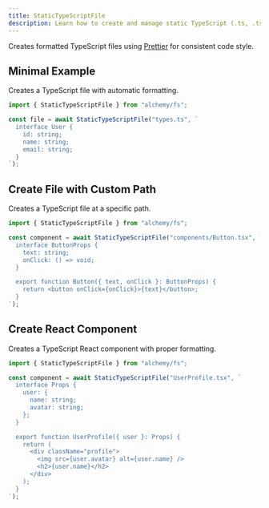 ```yaml
---
title: StaticTypeScriptFile
description: Learn how to create and manage static TypeScript (.ts, .tsx) files with proper formatting using Alchemy's FS provider.
---
```



Creates formatted TypeScript files using [Prettier](https://prettier.io/) for consistent code style.

## Minimal Example

Creates a TypeScript file with automatic formatting.

```ts
import { StaticTypeScriptFile } from "alchemy/fs";

const file = await StaticTypeScriptFile("types.ts", `
  interface User {
    id: string;
    name: string;
    email: string;
  }
`);
```

## Create File with Custom Path

Creates a TypeScript file at a specific path.

```ts
import { StaticTypeScriptFile } from "alchemy/fs";

const component = await StaticTypeScriptFile("components/Button.tsx", `
  interface ButtonProps {
    text: string;
    onClick: () => void;
  }

  export function Button({ text, onClick }: ButtonProps) {
    return <button onClick={onClick}>{text}</button>;
  }
`);
```

## Create React Component

Creates a TypeScript React component with proper formatting.

```ts
import { StaticTypeScriptFile } from "alchemy/fs";

const component = await StaticTypeScriptFile("UserProfile.tsx", `
  interface Props {
    user: {
      name: string;
      avatar: string;
    };
  }

  export function UserProfile({ user }: Props) {
    return (
      <div className="profile">
        <img src={user.avatar} alt={user.name} />
        <h2>{user.name}</h2>
      </div>
    );
  }
`);
```
